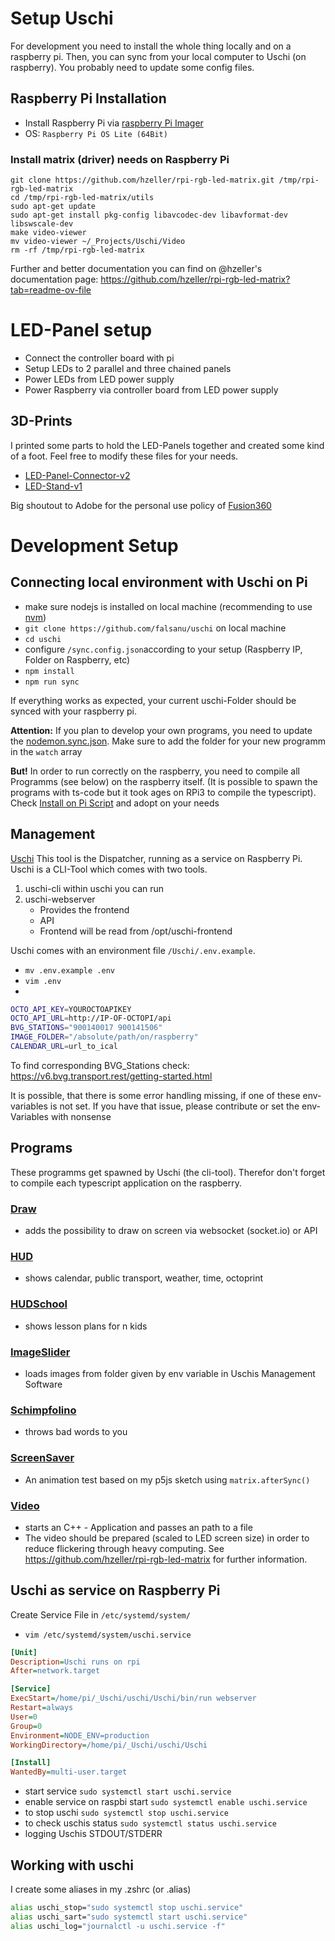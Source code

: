 # Setup Uschi

For development you need to install the whole thing locally and on a raspberry pi. Then, you can sync from your local computer to Uschi (on raspberry). You probably need to update some config files.

## Raspberry Pi Installation
- Install Raspberry Pi via [raspberry Pi Imager](https://www.raspberrypi.com/software/)
- OS: `Raspberry Pi OS Lite (64Bit)`


### Install matrix (driver) needs on Raspberry Pi

```
git clone https://github.com/hzeller/rpi-rgb-led-matrix.git /tmp/rpi-rgb-led-matrix
cd /tmp/rpi-rgb-led-matrix/utils
sudo apt-get update
sudo apt-get install pkg-config libavcodec-dev libavformat-dev libswscale-dev
make video-viewer
mv video-viewer ~/_Projects/Uschi/Video
rm -rf /tmp/rpi-rgb-led-matrix
```

Further and better documentation you can find on @hzeller's documentation page: https://github.com/hzeller/rpi-rgb-led-matrix?tab=readme-ov-file


# LED-Panel setup

- Connect the controller board with pi
- Setup LEDs to 2 parallel and three chained panels
- Power LEDs from LED power supply
- Power Raspberry via controller board from LED power supply

## 3D-Prints

I printed some parts to hold the LED-Panels together and created some kind of a foot. Feel free to modify these files for your needs.

- [LED-Panel-Connector-v2](3DPrint/LED-Panel-Connector-v2.stl)
- [LED-Stand-v1](<3DPrint/LED-Stand v1.stl>)

Big shoutout to Adobe for the personal use policy of [Fusion360](https://www.autodesk.com/products/fusion-360/personal)


# Development Setup

## Connecting local environment with Uschi on Pi

- make sure nodejs is installed on local machine (recommending to use [nvm](https://github.com/nvm-sh/nvm))
- `git clone https://github.com/falsanu/uschi` on local machine
- `cd uschi`
- configure `/sync.config.json`according to your setup (Raspberry IP, Folder on Raspberry, etc)
- `npm install`
- `npm run sync`

If everything works as expected, your current uschi-Folder should be synced with your raspberry pi. 

**Attention:** If you plan to develop your own programs, you need to update the [nodemon.sync.json](../nodemon.sync.json). Make sure to add the folder for your new programm in the `watch` array

**But!** 
In order to run correctly on the raspberry, you need to compile all Programms (see below) on the raspberry itself. (It is possible to spawn the programs with ts-code but it took ages on RPi3 to compile the typescript). Check [Install on Pi Script](../installOnPi.sh) and adopt on your needs



## Management
[Uschi](../Uschi) 
This tool is the Dispatcher, running as a service on Raspberry Pi. Uschi is a CLI-Tool which comes with two tools.
1. uschi-cli
   within uschi you can run
2. uschi-webserver
   - Provides the frontend
   - API
   - Frontend will be read from /opt/uschi-frontend

Uschi comes with an environment file `/Uschi/.env.example`. 
- `mv .env.example .env`
- `vim .env`
- 
```bash
OCTO_API_KEY=YOUROCTOAPIKEY
OCTO_API_URL=http://IP-OF-OCTOPI/api
BVG_STATIONS="900140017 900141506"
IMAGE_FOLDER="/absolute/path/on/raspberry"
CALENDAR_URL=url_to_ical
```

To find corresponding BVG_Stations check: https://v6.bvg.transport.rest/getting-started.html

It is possible, that there is some error handling missing, if one of these env-variables is not set. If you have that issue, please contribute or set the env-Variables with nonsense



## Programs

These programms get spawned by Uschi (the cli-tool). Therefor don't forget to compile each typescript application on the raspberry.

### [Draw](../Draw)
- adds the possibility to draw on screen via websocket (socket.io) or API

### [HUD](../Hud) 
- shows calendar, public transport, weather, time, octoprint

### [HUDSchool](../HudSchool) 
- shows lesson plans for n kids

### [ImageSlider](../ImageSlider) 
- loads images from folder given by env variable in Uschis Management Software

### [Schimpfolino](../Schimpfolino) 
- throws bad words to you
  
### [ScreenSaver](../ScreenSaver) 
- An animation test based on my p5js sketch using `matrix.afterSync()`

### [Video](../Video)
- starts an C++ - Application and passes an path to a file
- The video should be prepared (scaled to LED screen size) in order to reduce flickering through heavy computing. See https://github.com/hzeller/rpi-rgb-led-matrix for further information.


## Uschi as service on Raspberry Pi

Create Service File in `/etc/systemd/system/`
- `vim /etc/systemd/system/uschi.service`

```ini
[Unit]
Description=Uschi runs on rpi
After=network.target

[Service]
ExecStart=/home/pi/_Uschi/uschi/Uschi/bin/run webserver
Restart=always
User=0
Group=0
Environment=NODE_ENV=production
WorkingDirectory=/home/pi/_Uschi/uschi/Uschi

[Install]
WantedBy=multi-user.target
```

- start service `sudo systemctl start uschi.service`
- enable service on raspbi start `sudo systemctl enable uschi.service`
- to stop uschi `sudo systemctl stop uschi.service`
- to check uschis status `sudo systemctl status uschi.service`
- logging Uschis STDOUT/STDERR 

## Working with uschi
I create some aliases in my .zshrc (or .alias)

```bash
alias uschi_stop="sudo systemctl stop uschi.service"
alias uschi_sart="sudo systemctl start uschi.service"
alias uschi_log="journalctl -u uschi.service -f"
```

